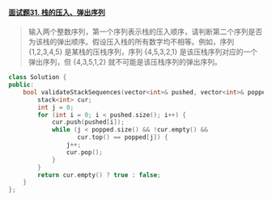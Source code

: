 #### [面试题31. 栈的压入、弹出序列](https://leetcode-cn.com/problems/zhan-de-ya-ru-dan-chu-xu-lie-lcof/)

> 输入两个整数序列，第一个序列表示栈的压入顺序，请判断第二个序列是否为该栈的弹出顺序。假设压入栈的所有数字均不相等。例如，序列 {1,2,3,4,5} 是某栈的压栈序列，序列 {4,5,3,2,1} 是该压栈序列对应的一个弹出序列，但 {4,3,5,1,2} 就不可能是该压栈序列的弹出序列。

```c++
class Solution {
public:
    bool validateStackSequences(vector<int>& pushed, vector<int>& popped) {
        stack<int> cur;
        int j = 0;
        for (int i = 0; i < pushed.size(); i++) {
            cur.push(pushed[i]);
            while (j < popped.size() && !cur.empty() &&
                   cur.top() == popped[j]) {
                j++;
                cur.pop();
            }
        }
        return cur.empty() ? true : false;
    }
};
```

